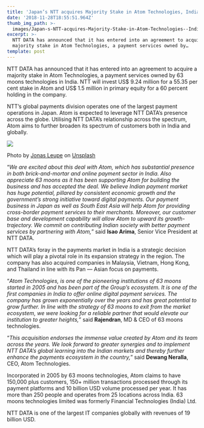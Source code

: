 ```yaml
---
title: 'Japan’s NTT acquires Majority Stake in Atom Technologies, India'
date: '2018-11-28T18:55:51.964Z'
thumb_img_path: >-
  images/Japan-s-NTT-acquires-Majority-Stake-in-Atom-Technologies--India/1*AMUn_7EBN0GLJovqAvlJLA.jpeg
excerpt: >-
  NTT DATA has announced that it has entered into an agreement to acquire a
  majority stake in Atom Technologies, a payment services owned by…
template: post
---
```

NTT DATA has announced that it has entered into an agreement to acquire a majority stake in Atom Technologies, a payment services owned by 63 moons technologies in India. NTT will invest US$ 9.24 million for a 55.35 per cent stake in Atom and US$ 1.5 million in primary equity for a 60 percent holding in the company.

NTT’s global payments division operates one of the largest payment operations in Japan. Atom is expected to leverage NTT DATA’s presence across the globe. Utilising NTT DATA’s relationship across the spectrum, Atom aims to further broaden its spectrum of customers both in India and globally.

![](/images/Japan-s-NTT-acquires-Majority-Stake-in-Atom-Technologies--India/1*AMUn_7EBN0GLJovqAvlJLA.jpeg)

<figcaption>Photo by <a href="https://unsplash.com/photos/0IVop5v4MMU?utm_source=unsplash&amp;utm_medium=referral&amp;utm_content=creditCopyText" data-href="https://unsplash.com/photos/0IVop5v4MMU?utm_source=unsplash&amp;utm_medium=referral&amp;utm_content=creditCopyText" class="markup--anchor markup--figure-anchor" rel="noopener" target="_blank">Jonas Leupe</a> on&nbsp;<a href="https://unsplash.com/search/photos/fintech?utm_source=unsplash&amp;utm_medium=referral&amp;utm_content=creditCopyText" data-href="https://unsplash.com/search/photos/fintech?utm_source=unsplash&amp;utm_medium=referral&amp;utm_content=creditCopyText" class="markup--anchor markup--figure-anchor" rel="noopener" target="_blank">Unsplash</a></figcaption>

“*We are excited about this deal with Atom, which has substantial presence in both brick-and-mortar and online payment sector in India. Also appreciate 63 moons as it has been supporting Atom for building the business and has accepted the deal. We believe Indian payment market has huge potential, pillared by consistent economic growth and the government’s strong initiative toward digital payments. Our payment business in Japan as well as South East Asia will help Atom for providing cross-border payment services to their merchants. Moreover, our customer base and development capability will allow Atom to upward its growth-trajectory. We commit on contributing Indian society with better payment services by partnering with Atom,*” said **Isao Arima**, Senior Vice President at NTT DATA.

NTT DATA’s foray in the payments market in India is a strategic decision which will play a pivotal role in its expansion strategy in the region. The company has also acquired companies in Malaysia, Vietnam, Hong Kong, and Thailand in line with its Pan — Asian focus on payments.

“*Atom Technologies, is one of the pioneering institutions of 63 moons started in 2005 and has been part of the Group’s ecosystem. It is one of the first companies in India to offer online digital payment services. The company has grown exponentially over the years and has great potential to grow further. In line with the strategy of 63 moons to exit from the market ecosystem, we were looking for a reliable partner that would elevate our institution to greater heights,*” said **Rajendran**, MD & CEO of 63 moons technologies.

“*This acquisition endorses the immense value created by Atom and its team across the years. We look forward to greater synergies and to implement NTT DATA’s global learning into the Indian markets and thereby further enhance the payments ecosystem in the country,*” said **Dewang Neralla**, CEO, Atom Technologies.

Incorporated in 2005 by 63 moons technologies, Atom claims to have 150,000 plus customers, 150+ million transactions processed through its payment platforms and 10 billion USD volume processed per year. It has more than 250 people and operates from 25 locations across India. 63 moons technologies limited was formerly Financial Technologies (India) Ltd.

NTT DATA is one of the largest IT companies globally with revenues of 19 billion USD.
